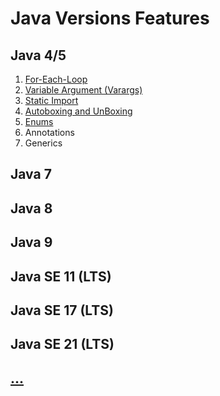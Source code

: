 # Java Versions Features

## Java 4/5
   1. [For-Each-Loop](https://github.com/vishal637yadav/JavaNewFeatures/blob/master/src/com/document/md/Java5-For-Each-Loop.md)
   2. [Variable Argument (Varargs)](https://github.com/vishal637yadav/JavaNewFeatures/blob/master/src/com/document/md/Java5-Variable-Argument.md)
   3. [Static Import](https://github.com/vishal637yadav/JavaNewFeatures/blob/master/src/com/document/md/Java5-Static-Import.md)
   4. [Autoboxing and UnBoxing](https://github.com/vishal637yadav/JavaNewFeatures/blob/master/src/com/document/md/Java5-AutoBoxing-Unboxing.md)
   5. [Enums](https://github.com/vishal637yadav/JavaNewFeatures/blob/master/src/com/document/md/Java5-Enum.md)
   6. Annotations
   7. Generics
      
## Java 7
## Java 8
## Java 9
## Java SE 11 (LTS)
## Java SE 17 (LTS)
## Java SE 21 (LTS)
## [...]()
   
